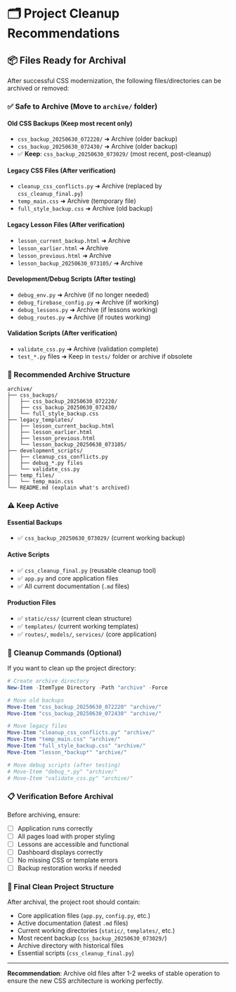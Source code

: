 # 🗂️ Project Cleanup Recommendations

## 📦 **Files Ready for Archival**

After successful CSS modernization, the following files/directories can be archived or removed:

### **✅ Safe to Archive** (Move to `archive/` folder)

#### **Old CSS Backups** (Keep most recent only)
- `css_backup_20250630_072220/` ➜ Archive (older backup)
- `css_backup_20250630_072430/` ➜ Archive (older backup)
- ✅ **Keep**: `css_backup_20250630_073029/` (most recent, post-cleanup)

#### **Legacy CSS Files** (After verification)
- `cleanup_css_conflicts.py` ➜ Archive (replaced by `css_cleanup_final.py`)
- `temp_main.css` ➜ Archive (temporary file)
- `full_style_backup.css` ➜ Archive (old backup)

#### **Legacy Lesson Files** (After verification)
- `lesson_current_backup.html` ➜ Archive
- `lesson_earlier.html` ➜ Archive  
- `lesson_previous.html` ➜ Archive
- `lesson_backup_20250630_073105/` ➜ Archive

#### **Development/Debug Scripts** (After testing)
- `debug_env.py` ➜ Archive (if no longer needed)
- `debug_firebase_config.py` ➜ Archive (if working)
- `debug_lessons.py` ➜ Archive (if lessons working)
- `debug_routes.py` ➜ Archive (if routes working)

#### **Validation Scripts** (After verification)
- `validate_css.py` ➜ Archive (validation complete)
- `test_*.py` files ➜ Keep in `tests/` folder or archive if obsolete

### **📁 Recommended Archive Structure**

```
archive/
├── css_backups/
│   ├── css_backup_20250630_072220/
│   ├── css_backup_20250630_072430/
│   └── full_style_backup.css
├── legacy_templates/
│   ├── lesson_current_backup.html
│   ├── lesson_earlier.html
│   ├── lesson_previous.html
│   └── lesson_backup_20250630_073105/
├── development_scripts/
│   ├── cleanup_css_conflicts.py
│   ├── debug_*.py files
│   └── validate_css.py
├── temp_files/
│   └── temp_main.css
└── README.md (explain what's archived)
```

### **⚠️ Keep Active**

#### **Essential Backups**
- ✅ `css_backup_20250630_073029/` (current working backup)

#### **Active Scripts**
- ✅ `css_cleanup_final.py` (reusable cleanup tool)
- ✅ `app.py` and core application files
- ✅ All current documentation (`.md` files)

#### **Production Files**
- ✅ `static/css/` (current clean structure)
- ✅ `templates/` (current working templates)
- ✅ `routes/`, `models/`, `services/` (core application)

### **🚀 Cleanup Commands** (Optional)

If you want to clean up the project directory:

```powershell
# Create archive directory
New-Item -ItemType Directory -Path "archive" -Force

# Move old backups
Move-Item "css_backup_20250630_072220" "archive/"
Move-Item "css_backup_20250630_072430" "archive/"

# Move legacy files
Move-Item "cleanup_css_conflicts.py" "archive/"
Move-Item "temp_main.css" "archive/"
Move-Item "full_style_backup.css" "archive/"
Move-Item "lesson_*backup*" "archive/"

# Move debug scripts (after testing)
# Move-Item "debug_*.py" "archive/"
# Move-Item "validate_css.py" "archive/"
```

### **📋 Verification Before Archival**

Before archiving, ensure:
- [ ] Application runs correctly
- [ ] All pages load with proper styling  
- [ ] Lessons are accessible and functional
- [ ] Dashboard displays correctly
- [ ] No missing CSS or template errors
- [ ] Backup restoration works if needed

### **🎯 Final Clean Project Structure**

After archival, the project root should contain:
- Core application files (`app.py`, `config.py`, etc.)
- Active documentation (latest `.md` files)
- Current working directories (`static/`, `templates/`, etc.)
- Most recent backup (`css_backup_20250630_073029/`)
- Archive directory with historical files
- Essential scripts (`css_cleanup_final.py`)

---

**Recommendation**: Archive old files after 1-2 weeks of stable operation to ensure the new CSS architecture is working perfectly.
